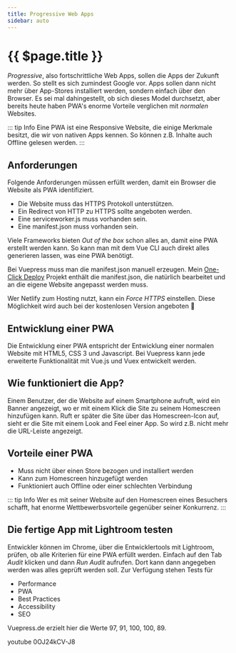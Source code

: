 ```yaml
---
title: Progressive Web Apps
sidebar: auto
---
```

# {{ $page.title }}

_Progressive_, also fortschrittliche Web Apps, sollen die Apps der Zukunft werden. So stellt es sich zumindest Google vor. Apps sollen dann nicht mehr über App-Stores installiert werden, sondern einfach über den Browser. Es sei mal dahingestellt, ob sich dieses Model durchsetzt, aber bereits heute haben PWA's enorme Vorteile verglichen mit _normalen_ Websites.

::: tip Info
Eine PWA ist eine Responsive Website, die einige Merkmale besitzt, die wir von nativen Apps kennen. So können z.B. Inhalte auch Offline gelesen werden.
:::

## Anforderungen

Folgende Anforderungen müssen erfüllt werden, damit ein Browser die Website als PWA identifiziert.

* Die Website muss das HTTPS Protokoll unterstützen.
* Ein Redirect von HTTP zu HTTPS sollte angeboten werden.
* Eine serviceworker.js muss vorhanden sein.
* Eine manifest.json muss vorhanden sein.

Viele Frameworks bieten _Out of the box_ schon alles an, damit eine PWA erstellt werden kann. So kann man mit dem Vue CLI auch direkt alles generieren lassen, was eine PWA benötigt.

Bei Vuepress muss man die manifest.json manuell erzeugen. Mein [One-Click Deploy](/one-click-deploy/) Projekt enthält die manifest.json, die natürlich bearbeitet und an die eigene Website angepasst werden muss.

Wer Netlify zum Hosting nutzt, kann ein _Force HTTPS_ einstellen. Diese Möglichkeit wird auch bei der kostenlosen Version angeboten :100:

## Entwicklung einer PWA

Die Entwicklung einer PWA entspricht der Entwicklung einer normalen Website mit HTML5, CSS 3 und Javascript. Bei Vuepress kann jede erweiterte Funktionalität mit Vue.js und Vuex entwickelt werden.

## Wie funktioniert die App?

Einem Benutzer, der die Website auf einem Smartphone aufruft, wird ein Banner angezeigt, wo er mit einem Klick die Site zu seinem Homescreen hinzufügen kann.
Ruft er später die Site über das Homescreen-Icon auf, sieht er die Site mit einem Look and Feel einer App. So wird z.B. nicht mehr die URL-Leiste angezeigt.

<ShareTwitter sharetext="Hier schreibe ich über Vuepress Sites, als PWA" url="https://vuepress.de/progressive-web-apps.html" />

## Vorteile einer PWA

* Muss nicht über einen Store bezogen und installiert werden
* Kann zum Homescreen hinzugefügt werden
* Funktioniert auch Offline oder einer schlechten Verbindung

::: tip Info
Wer es mit seiner Website auf den Homescreen eines Besuchers schafft, hat enorme Wettbewerbsvorteile gegenüber seiner Konkurrenz.
:::

## Die fertige App mit Lightroom testen

Entwickler können im Chrome, über die Entwicklertools mit Lightroom, prüfen, ob alle Kriterien für eine PWA erfüllt werden. Einfach auf den Tab _Audit_ klicken und dann _Run Audit_ aufrufen. Dort kann dann angegeben werden was alles geprüft werden  soll.
Zur Verfügung stehen Tests für

* Performance
* PWA
* Best Practices
* Accessibility
* SEO

Vuepress.de erzielt hier die Werte 97, 91, 100, 100, 89.

youtube 0OJ24kCV-J8
